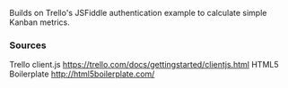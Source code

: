 Builds on Trello's JSFiddle authentication example to calculate simple Kanban metrics.

### Sources ###
Trello client.js https://trello.com/docs/gettingstarted/clientjs.html
HTML5 Boilerplate http://html5boilerplate.com/

